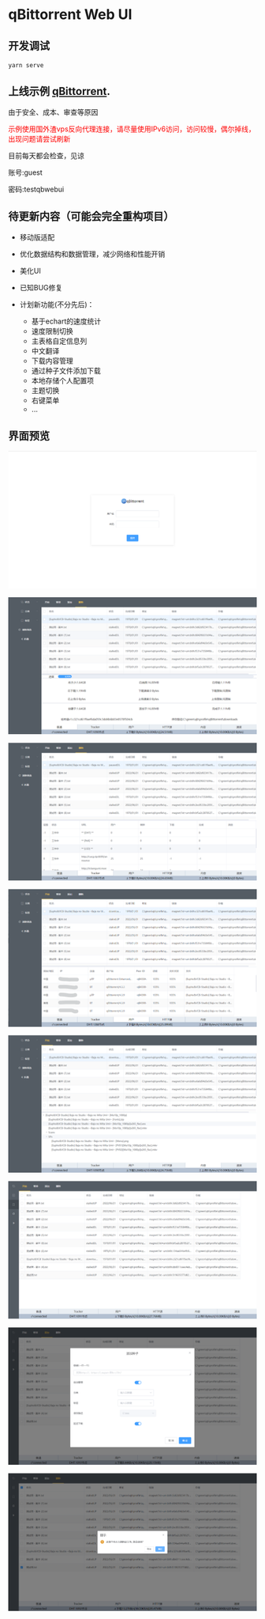 # qBittorrent Web UI

## 开发调试

```
yarn serve
```

## 上线示例 [qBittorrent](https://qb.xiezi08.ink/).

由于安全、成本、审查等原因

<font color=red>示例使用国外渣vps反向代理连接，请尽量使用IPv6访问，访问较慢，偶尔掉线，出现问题请尝试刷新</font>

目前每天都会检查，见谅

账号:guest

密码:testqbwebui

## 待更新内容（可能会完全重构项目）

- 移动版适配
- 优化数据结构和数据管理，减少网络和性能开销
- 美化UI

- 已知BUG修复
- 计划新功能(不分先后)：
  - 基于echart的速度统计
  - 速度限制切换
  - 主表格自定信息列
  - 中文翻译
  - 下载内容管理
  - 通过种子文件添加下载
  - 本地存储个人配置项
  - 主题切换
  - 右键菜单
  - ...

## 界面预览

![image-20220621170723211](preview/README/image-20220621170723211-16558077657981.png)

![image-20220621165810461](preview/README/image-20220621165814123.png)

![image-20220621165810461](preview/README/image-20220621165810461.png)

![image-20220621170020500](preview/README/image-20220621170020500.png)

![image-20220621165850102](preview/README/image-20220621165850102.png)

![image-20220621170531047](preview/README/image-20220621170531047.png)

![image-20220621170557602](preview/README/image-20220621170557602.png)

![image-20220621170630405](preview/README/image-20220621170630405.png)